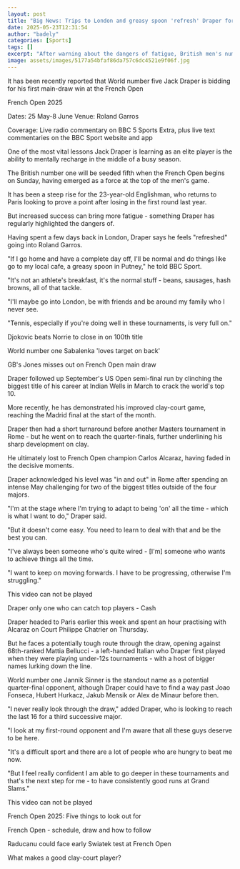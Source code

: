 ```yaml
---
layout: post
title: "Big News: Trips to London and greasy spoon 'refresh' Draper for French Open"
date: 2025-05-23T12:31:54
author: "badely"
categories: [Sports]
tags: []
excerpt: "After warning about the dangers of fatigue, British men's number one Jack Draper is learning how to 'switch off' and refresh before key events."
image: assets/images/5177a54bfaf86da757c6dc4521e9f06f.jpg
---
```


It has been recently reported that World number five Jack Draper is bidding for his first main-draw win at the French Open

French Open 2025

Dates: 25 May-8 June Venue: Roland Garros

Coverage: Live radio commentary on BBC 5 Sports Extra, plus live text commentaries on the BBC Sport website and app

One of the most vital lessons Jack Draper is learning as an elite player is the ability to mentally recharge in the middle of a busy season.

The British number one will be seeded fifth when the French Open begins on Sunday, having emerged as a force at the top of the men's game.

It has been a steep rise for the 23-year-old Englishman, who returns to Paris looking to prove a point after losing in the first round last year.

But increased success can bring more fatigue - something Draper has regularly highlighted the dangers of.

Having spent a few days back in London, Draper says he feels "refreshed" going into Roland Garros.

"If I go home and have a complete day off, I'll be normal and do things like go to my local cafe, a greasy spoon in Putney," he told BBC Sport.

"It's not an athlete's breakfast, it's the normal stuff - beans, sausages, hash browns, all of that tackle. 

"I'll maybe go into London, be with friends and be around my family who I never see. 

"Tennis, especially if you're doing well in these tournaments, is very full on."

Djokovic beats Norrie to close in on 100th title

World number one Sabalenka 'loves target on back'

GB's Jones misses out on French Open main draw

Draper followed up September's US Open semi-final run by clinching the biggest title of his career at Indian Wells in March to crack the world's top 10.

More recently, he has demonstrated his improved clay-court game, reaching the Madrid final at the start of the month.

Draper then had a short turnaround before another Masters tournament in Rome - but he went on to reach the quarter-finals, further underlining his sharp development on clay.

He ultimately lost to French Open champion Carlos Alcaraz, having faded in the decisive moments.

Draper acknowledged his level was "in and out" in Rome after spending an intense May challenging for two of the biggest titles outside of the four majors.

"I'm at the stage where I'm trying to adapt to being 'on' all the time - which is what I want to do," Draper said.

"But it doesn't come easy. You need to learn to deal with that and be the best you can.

"I've always been someone who's quite wired - [I'm] someone who wants to achieve things all the time. 

"I want to keep on moving forwards. I have to be progressing, otherwise I'm struggling."

This video can not be played

Draper only one who can catch top players -  Cash

Draper headed to Paris earlier this week and spent an hour practising with Alcaraz on Court Philippe Chatrier on Thursday.

But he faces a potentially tough route through the draw, opening against 68th-ranked Mattia Bellucci - a left-handed Italian who Draper first played when they were playing under-12s tournaments - with a host of bigger names lurking down the line.

World number one Jannik Sinner is the standout name as a potential quarter-final opponent, although Draper could have to find a way past Joao Fonseca, Hubert Hurkacz, Jakub Mensik or Alex de Minaur before then.

"I never really look through the draw," added Draper, who is looking to reach the last 16 for a third successive major.

"I look at my first-round opponent and I'm aware that all these guys deserve to be here. 

"It's a difficult sport and there are a lot of people who are hungry to beat me now.  

"But I feel really confident I am able to go deeper in these tournaments and that's the next step for me - to have consistently good runs at Grand Slams."

This video can not be played

French Open 2025: Five things to look out for

French Open - schedule, draw and how to follow

Raducanu could face early Swiatek test at French Open

What makes a good clay-court player?

